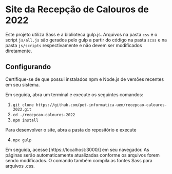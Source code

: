 # Site da Recepção de Calouros de 2022

Este projeto utiliza Sass e a biblioteca gulp.js. Arquivos na pasta `css` e o script `js/all.js` são gerados pelo gulp a partir do código na pasta `scss` e na pasta `js/scripts` respectivamente e não devem ser modificados diretamente.

## Configurando

Certifique-se de que possui instalados npm e Node.js de versões recentes em seu sistema.

Em seguida, abra um terminal e execute os seguintes comandos:

1. `git clone https://github.com/pet-informatica-uem/recepcao-calouros-2022.git`
2. `cd ./recepcao-calouros-2022`
3. `npm install`

Para desenvolver o site, abra a pasta do repositório e execute

4. `npx gulp`

Em seguida, acesse [https://localhost:3000/] em seu navegador. As páginas serão automaticamente atualizadas conforme os arquivos forem sendo modificados. O comando também compila as fontes Sass para arquivos .css.